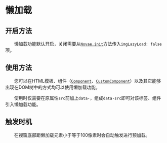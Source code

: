 # 懒加载

## 开启方法

&emsp;&emsp;懒加载功能默认开启，关闭需要从[```Novae.init```](./novae.html#init)方法传入```imgLazyLoad: false```项。

## 使用方法

&emsp;&emsp;您可以在HTML模板、组件（[```Component```](./components.html#component)、[```CustomComponent```](./components.html#customcomponent)）以及其它能够出现在DOM树中的方式均可以使用懒加载功能。

&emsp;&emsp;使用时仅需要在原属性```src```前加上```data-```，组成```data-src```即可对该标签、组件引入懒加载功能。

## 触发时机

&emsp;&emsp;在视窗底部距懒加载元素小于等于100像素时会自动触发进行预加载。